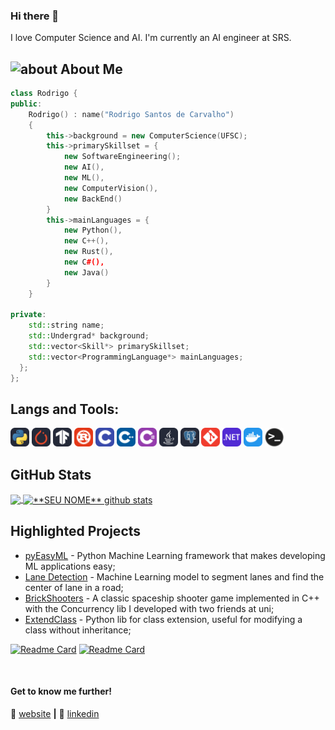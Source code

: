 ### Hi there 👋

I love Computer Science and AI. I'm currently an AI engineer at SRS. 

## <img width="45" alt="about" src="https://raw.github.com/elizarov/elizarov/master/about.png"> About Me

```cpp
class Rodrigo {
public:
    Rodrigo() : name("Rodrigo Santos de Carvalho")
    {
        this->background = new ComputerScience(UFSC);
        this->primarySkillset = {
            new SoftwareEngineering();
            new AI(),
            new ML(),
            new ComputerVision(),
            new BackEnd()
        }
        this->mainLanguages = {
            new Python(),
            new C++(),
            new Rust(),
            new C#(),
            new Java()
        }
    }

private:
    std::string name;
    std::Undergrad* background;
    std::vector<Skill*> primarySkillset;
    std::vector<ProgrammingLanguage*> mainLanguages;
  };
};
```

## **Langs and Tools:**  
<code><img height="30" src="https://github.com/tandpfun/skill-icons/blob/main/icons/Python-Dark.svg"></code>
<code><img height="30" src="https://github.com/tandpfun/skill-icons/blob/main/icons/PyTorch-Dark.svg"></code>
<code><img height="30" src="https://github.com/tandpfun/skill-icons/blob/main/icons/TensorFlow-Dark.svg"></code>
<code><img height="30" src="https://github.com/tandpfun/skill-icons/blob/main/icons/Rust.svg"></code>
<code><img height="30" src="https://github.com/tandpfun/skill-icons/blob/main/icons/C.svg"></code>
<code><img height="30" src="https://github.com/tandpfun/skill-icons/blob/main/icons/CPP.svg"></code>
<code><img height="30" src="https://github.com/tandpfun/skill-icons/blob/main/icons/CS.svg"></code>
<code><img height="30" src="https://github.com/tandpfun/skill-icons/blob/main/icons/Java-Dark.svg"></code>
<code><img height="30" src="https://github.com/tandpfun/skill-icons/blob/main/icons/PostgreSQL-Dark.svg"></code>
<code><img height="30" src="https://github.com/tandpfun/skill-icons/blob/main/icons/Git.svg"></code>
<code><img height="30" src="https://github.com/tandpfun/skill-icons/blob/main/icons/DotNet.svg"></code>
<code><img height="30" src="https://github.com/tandpfun/skill-icons/blob/main/icons/Docker.svg"></code>
<code><img height="30" src="https://raw.githubusercontent.com/github/explore/80688e429a7d4ef2fca1e82350fe8e3517d3494d/topics/terminal/terminal.png"></code>


## **GitHub Stats**

<a href="https://github.com/RodrigoSdeCarvalho">
  <img align="center" src="https://github-readme-stats.vercel.app/api/top-langs/?username=RodrigoSdeCarvalho&theme=dracula&hide_langs_below=1" />
</a>

<a href="https://github.com/RodrigoSdeCarvalho">
 <img align="center" src="https://github-readme-stats.vercel.app/api?username=RodrigoSdeCarvalho&show_icons=true&theme=dracula&line_height=27" alt="**SEU NOME** github stats"/>
</a>

  ## Highlighted Projects
  - [pyEasyML](https://github.com/RodrigoSdeCarvalho/pyEasyML) - Python Machine Learning framework that makes developing ML applications easy;
  - [Lane Detection](https://github.com/RodrigoSdeCarvalho/LaneDetection) - Machine Learning model to segment lanes and find the center of lane in a road;
  - [BrickShooters](https://github.com/RodrigoSdeCarvalho/BrickShooters) - A classic spaceship shooter game implemented in C++ with the Concurrency lib I developed with two friends at uni;
  - [ExtendClass](https://github.com/RodrigoSdeCarvalho/ExtendClass) - Python lib for class extension, useful for modifying a class without inheritance;
 
<be>

[![Readme Card](https://github-readme-stats.vercel.app/api/pin/?username=RodrigoSdeCarvalho&repo=pyEasyML&theme=github_dark)](https://github.com/RodrigoSdeCarvalho/pyEasyML)
[![Readme Card](https://github-readme-stats.vercel.app/api/pin/?username=RodrigoSdeCarvalho&repo=BrickShooters&theme=github_dark)](https://github.com/RodrigoSdeCarvalho/BrickShooters)

[website]: https://rodrigosdecarvalho.github.io/Website.github.io/
[linkedin]: https://www.linkedin.com/in/rodrigo-santos-de-carvalho/
<br>

#### Get to know me further!

🏡 [website][website] **|** 
👔 [linkedin][linkedin]
